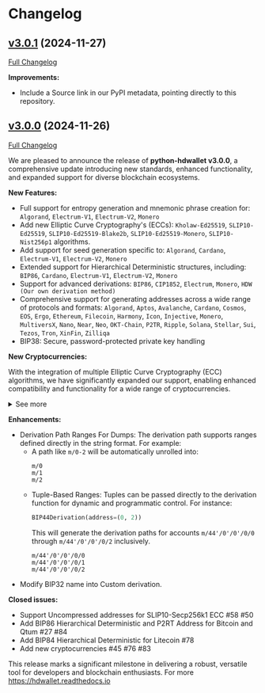 # Changelog

## [v3.0.1](https://github.com/talonlab/python-hdwallet/tree/v3.0.1) (2024-11-27)

[Full Changelog](https://github.com/talonlab/python-hdwallet/compare/v3.0.0...v3.0.1)

**Improvements:**

- Include a Source link in our PyPI metadata, pointing directly to this repository. 

## [v3.0.0](https://github.com/talonlab/python-hdwallet/tree/v3.0.0) (2024-11-26)

[Full Changelog](https://github.com/talonlab/python-hdwallet/compare/v2.2.1...v3.0.0)

We are pleased to announce the release of **python-hdwallet v3.0.0**, a comprehensive update introducing new standards, enhanced functionality, and expanded support for diverse blockchain ecosystems.

**New Features:**

- Full support for entropy generation and mnemonic phrase creation for: ``Algorand``, ``Electrum-V1``, ``Electrum-V2``, ``Monero``
-  Add new Elliptic Curve Cryptography's (ECCs): ``Kholaw-Ed25519``, ``SLIP10-Ed25519``, ``SLIP10-Ed25519-Blake2b``, ``SLIP10-Ed25519-Monero``, ``SLIP10-Nist256p1`` algorithms.
- Add support for seed generation specific to: ``Algorand``, ``Cardano``,  ``Electrum-V1``, ``Electrum-V2``, ``Monero``
- Extended support for Hierarchical Deterministic structures, including: ``BIP86``, ``Cardano``, ``Electrum-V1``, ``Electrum-V2``, ``Monero``
- Support for advanced derivations: ``BIP86``, ``CIP1852``, ``Electrum``, ``Monero``, ``HDW (Our own derivation method)`` 
- Comprehensive support for generating addresses across a wide range of protocols and formats: ``Algorand``, ``Aptos``, ``Avalanche``, ``Cardano``, ``Cosmos``, ``EOS``, ``Ergo``, ``Ethereum``, ``Filecoin``, ``Harmony``, ``Icon``, ``Injective``, ``Monero``, ``MultiversX``, ``Nano``, ``Near``, ``Neo``, ``OKT-Chain``, ``P2TR``, ``Ripple``, ``Solana``, ``Stellar``, ``Sui``, ``Tezos``, ``Tron``, ``XinFin``, ``Zilliqa``
- BIP38: Secure, password-protected private key handling

**New Cryptocurrencies:**

With the integration of multiple Elliptic Curve Cryptography (ECC) algorithms, we have significantly expanded our support, enabling enhanced compatibility and functionality for a wide range of cryptocurrencies.

<details>
  <summary>See more</summary><br/>


| Name             | Symbol | Coin Type |             Networks             |
|:-----------------|:------:|:---------:|:--------------------------------:|
| Adcoin           |  ACC   |    161    |            `mainnet`             |
| Akash-Network    |  AKT   |    118    |            `mainnet`             |
| Algorand         |  ALGO  |    283    |            `mainnet`             |
| Aptos            |  APT   |    637    |            `mainnet`             |
| Arbitrum         |  ARB   |    60     |            `mainnet`             |
| Avalanche        |  AVAX  |   9000    |            `mainnet`             |
| Avian            |  AVN   |    921    |            `mainnet`             |
| Axelar           |  AXL   |    118    |            `mainnet`             |
| Band-Protocol    |  BAND  |    494    |            `mainnet`             |
| Binance          |  BNB   |    714    |            `mainnet`             |
| Bitcoin-Atom     |  BCA   |    185    |            `mainnet`             |
| Bitcoin-Cash-SLP |  SLP   |    145    |       `mainnet`, `testnet`       |
| Bitcoin-Green    |  BITG  |    222    |            `mainnet`             |
| Bitcoin-Private  |  BTCP  |    183    |       `mainnet`, `testnet`       |
| Cardano          |  ADA   |   1815    |       `mainnet`, `testnet`       |
| Celo             |  CELO  |   52752   |            `mainnet`             |
| Chihuahua        |  HUA   |    118    |            `mainnet`             |
| Cosmos           |  ATOM  |    118    |            `mainnet`             |
| DeepOnion        | ONION  |    305    |            `mainnet`             |
| Divi             |  DIVI  |    301    |       `mainnet`, `testnet`       |
| eCash            |  XEC   |    145    |       `mainnet`, `testnet`       |
| E-coin           |  ECN   |    115    |            `mainnet`             |
| e-Gulden         |  EFL   |    78     |            `mainnet`             |
| EOS              |  EOS   |    194    |            `mainnet`             |
| Ergo             |  ERG   |    429    |       `mainnet`, `testnet`       |
| Evrmore          |  EVR   |    175    |       `mainnet`, `testnet`       |
| Fantom           |  FTM   |    60     |            `mainnet`             |
| Fetch.ai         |  FET   |    118    |            `mainnet`             |
| Filecoin         |  FIL   |    461    |            `mainnet`             |
| Firo             |  FIRO  |    136    |            `mainnet`             |
| Foxdcoin         |  FOXD  |    175    |       `mainnet`, `testnet`       |
| Harmony          |  ONE   |   1023    |            `mainnet`             |
| Horizen          |  ZEN   |    121    |            `mainnet`             |
| Huobi-Token      |   HT   |    553    |            `mainnet`             |
| Icon             |  ICX   |    74     |            `mainnet`             |
| Injective        |  INJ   |    60     |            `mainnet`             |
| InsaneCoin       |  INSN  |    68     |            `mainnet`             |
| IRISnet          |  IRIS  |    566    |            `mainnet`             |
| Kava             |  KAVA  |    459    |            `mainnet`             |
| Landcoin         |  LDCN  |    63     |            `mainnet`             |
| Metis            | METIS  |    60     |            `mainnet`             |
| Monero           |  XMR   |    128    | `mainnet`, `stagenet`, `testnet` |
| Monk             |  MONK  |    214    |            `mainnet`             |
| MultiversX       |  EGLD  |    508    |            `mainnet`             |
| Nano             |  XNO   |    165    |            `mainnet`             |
| Near             |  NEAR  |    397    |            `mainnet`             |
| Neo              |  NEO   |    888    |            `mainnet`             |
| Nine-Chronicles  |  NCG   |    567    |            `mainnet`             |
| OKT-Chain        |  OKT   |    996    |            `mainnet`             |
| Onix             |  ONX   |    174    |            `mainnet`             |
| Ontology         |  ONT   |   1024    |            `mainnet`             |
| Optimism         |   OP   |    60     |            `mainnet`             |
| Osmosis          |  OSMO  |    118    |            `mainnet`             |
| Particl          |  PART  |    44     |            `mainnet`             |
| Pi-Network       |   PI   |  314159   |            `mainnet`             |
| Polygon          | MATIC  |    60     |            `mainnet`             |
| PoSW-Coin        |  POSW  |    47     |            `mainnet`             |
| Ripple           |  XRP   |    144    |            `mainnet`             |
| Ritocoin         |  RITO  |   19169   |            `mainnet`             |
| Secret           |  SCRT  |    529    |            `mainnet`             |
| Shentu           |  CTK   |    118    |            `mainnet`             |
| Solana           |  SOL   |    501    |            `mainnet`             |
| Stafi            |  FIS   |    907    |            `mainnet`             |
| Stellar          |  XLM   |    148    |            `mainnet`             |
| Sui              |  SUI   |    784    |            `mainnet`             |
| Terra            |  LUNA  |    330    |            `mainnet`             |
| Tezos            |  XTZ   |   1729    |            `mainnet`             |
| Theta            | THETA  |    500    |            `mainnet`             |
| TWINS            | TWINS  |    970    |       `mainnet`, `testnet`       |
| VeChain          |  VET   |    818    |            `mainnet`             |
| Verge            |  XVG   |    77     |            `mainnet`             |
| Voxels           |  VOX   |    129    |            `mainnet`             |
| Wagerr           |  WGR   |     0     |            `mainnet`             |
| Zetacoin         |  ZET   |    719    |            `mainnet`             |
| Zilliqa          |  ZIL   |    313    |            `mainnet`             |
| ZooBC            |  ZBC   |    883    |            `mainnet`             |

</details>

**Enhancements:**

- Derivation Path Ranges For Dumps: The derivation path supports ranges defined directly in the string format. For example:
    - A path like `m/0-2` will be automatically unrolled into:
      ```
      m/0
      m/1
      m/2
      ```
  - Tuple-Based Ranges: Tuples can be passed directly to the derivation function for dynamic and programmatic control. For instance:
    ```python
    BIP44Derivation(address=(0, 2))
    ```
    This will generate the derivation paths for accounts `m/44'/0'/0'/0/0` through `m/44'/0'/0'/0/2` inclusively.
      ```
      m/44'/0'/0'/0/0
      m/44'/0'/0'/0/1
      m/44'/0'/0'/0/2
      ```
- Modify BIP32 name into Custom derivation.

**Closed issues:**

- Support Uncompressed addresses for SLIP10-Secp256k1 ECC #58 #50 
- Add BIP86 Hierarchical Deterministic and P2RT Address for Bitcoin and Qtum #27 #84 
- Add BIP84 Hierarchical Deterministic for Litecoin #78
- Add new cryptocurrencies #45 #76  #83

This release marks a significant milestone in delivering a robust, versatile tool for developers and blockchain enthusiasts. For more https://hdwallet.readthedocs.io
